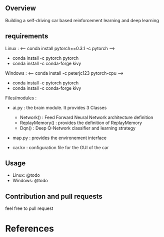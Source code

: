 ## Overview

Building a self-driving car based reinforcement learning and deep learning

## requirements
Linux : 
<-- conda install pytorch==0.3.1 -c pytorch -->
- conda install -c pytorch pytorch 
- conda install -c conda-forge kivy

Windows : 
<-- conda install -c peterjc123 pytorch-cpu -->
- conda install -c pytorch pytorch 
- conda install -c conda-forge kivy

Files/modules : 
- ai.py : the brain module. It provides 3 Classes
    - Network() : Feed Forward Neural Network architecture definition
    - ReplayMemory() : provides the definition of ReplayMemory
    - Dqn() : Deep Q-Network classifier and learning strategy

- map.py : provides the environement interface
- car.kv : configuration file for the GUI of the car 

## Usage

- Linux: @todo
- Windows: @todo

## Contribution and pull requests

feel free to pull request


# References
